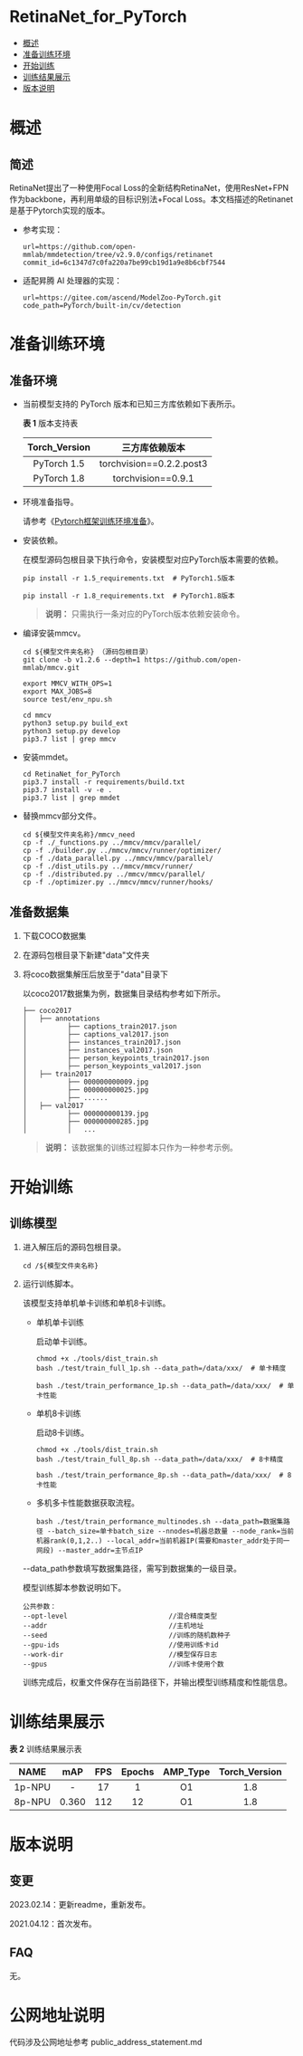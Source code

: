 # RetinaNet_for_PyTorch

-   [概述](#概述)
-   [准备训练环境](#准备训练环境)
-   [开始训练](#开始训练)
-   [训练结果展示](#训练结果展示)
-   [版本说明](#版本说明)

# 概述

## 简述

RetinaNet提出了一种使用Focal Loss的全新结构RetinaNet，使用ResNet+FPN作为backbone，再利用单级的目标识别法+Focal Loss。本文档描述的Retinanet是基于Pytorch实现的版本。

- 参考实现：

  ```
  url=https://github.com/open-mmlab/mmdetection/tree/v2.9.0/configs/retinanet
  commit_id=6c1347d7c0fa220a7be99cb19d1a9e8b6cbf7544
  ```

- 适配昇腾 AI 处理器的实现：

  ```
  url=https://gitee.com/ascend/ModelZoo-PyTorch.git
  code_path=PyTorch/built-in/cv/detection
  ```

# 准备训练环境

## 准备环境

- 当前模型支持的 PyTorch 版本和已知三方库依赖如下表所示。

  **表 1**  版本支持表

  | Torch_Version      | 三方库依赖版本                                 |
  | :--------: | :----------------------------------------------------------: |
  | PyTorch 1.5 | torchvision==0.2.2.post3 |
  | PyTorch 1.8 | torchvision==0.9.1 |
  
- 环境准备指导。

  请参考《[Pytorch框架训练环境准备](https://www.hiascend.com/document/detail/zh/ModelZoo/pytorchframework/ptes)》。
  
- 安装依赖。

  在模型源码包根目录下执行命令，安装模型对应PyTorch版本需要的依赖。
  ```
  pip install -r 1.5_requirements.txt  # PyTorch1.5版本
  
  pip install -r 1.8_requirements.txt  # PyTorch1.8版本
  ```
  > **说明：** 
  >只需执行一条对应的PyTorch版本依赖安装命令。
- 编译安装mmcv。

  ```
  cd ${模型文件夹名称} （源码包根目录）
  git clone -b v1.2.6 --depth=1 https://github.com/open-mmlab/mmcv.git

  export MMCV_WITH_OPS=1
  export MAX_JOBS=8
  source test/env_npu.sh

  cd mmcv
  python3 setup.py build_ext
  python3 setup.py develop
  pip3.7 list | grep mmcv
  ```

- 安装mmdet。

  ```
  cd RetinaNet_for_PyTorch
  pip3.7 install -r requirements/build.txt
  pip3.7 install -v -e .
  pip3.7 list | grep mmdet
  ```

- 替换mmcv部分文件。

  ```
  cd ${模型文件夹名称}/mmcv_need
  cp -f ./_functions.py ../mmcv/mmcv/parallel/
  cp -f ./builder.py ../mmcv/mmcv/runner/optimizer/
  cp -f ./data_parallel.py ../mmcv/mmcv/parallel/
  cp -f ./dist_utils.py ../mmcv/mmcv/runner/
  cp -f ./distributed.py ../mmcv/mmcv/parallel/
  cp -f ./optimizer.py ../mmcv/mmcv/runner/hooks/ 
  ```

## 准备数据集

1. 下载COCO数据集

2. 在源码包根目录下新建"data"文件夹

3. 将coco数据集解压后放至于"data"目录下

   以coco2017数据集为例，数据集目录结构参考如下所示。

   ```
   ├── coco2017
   │   ├── annotations
   │          ├── captions_train2017.json
   │          ├── captions_val2017.json
   │          ├── instances_train2017.json
   │          ├── instances_val2017.json
   │          ├── person_keypoints_train2017.json
   │          ├── person_keypoints_val2017.json
   │   ├── train2017
   │          ├── 000000000009.jpg
   │          ├── 000000000025.jpg
   │          ├── ......
   │   ├── val2017
   │          ├── 000000000139.jpg
   │          ├── 000000000285.jpg
   │          │   ...              
   ```
   > **说明：** 
   > 该数据集的训练过程脚本只作为一种参考示例。

# 开始训练

## 训练模型

1. 进入解压后的源码包根目录。

   ```
   cd /${模型文件夹名称} 
   ```

2. 运行训练脚本。

   该模型支持单机单卡训练和单机8卡训练。

   - 单机单卡训练

     启动单卡训练。

     ```
     chmod +x ./tools/dist_train.sh
     bash ./test/train_full_1p.sh --data_path=/data/xxx/  # 单卡精度
     
     bash ./test/train_performance_1p.sh --data_path=/data/xxx/  # 单卡性能
     ```

   - 单机8卡训练
   
     启动8卡训练。
   
     ```
     chmod +x ./tools/dist_train.sh
     bash ./test/train_full_8p.sh --data_path=/data/xxx/  # 8卡精度
     
     bash ./test/train_performance_8p.sh --data_path=/data/xxx/  # 8卡性能
     ```
   
   - 多机多卡性能数据获取流程。

     ```
     bash ./test/train_performance_multinodes.sh --data_path=数据集路径 --batch_size=单卡batch_size --nnodes=机器总数量 --node_rank=当前机器rank(0,1,2..) --local_addr=当前机器IP(需要和master_addr处于同一网段) --master_addr=主节点IP
     ```
   
   --data_path参数填写数据集路径，需写到数据集的一级目录。
   
   模型训练脚本参数说明如下。
   
   ```
   公共参数：
   --opt-level                         //混合精度类型
   --addr                              //主机地址
   --seed                              //训练的随机数种子
   --gpu-ids                           //使用训练卡id
   --work-dir                          //模型保存日志
   --gpus                              //训练卡使用个数
   ```
   
   训练完成后，权重文件保存在当前路径下，并输出模型训练精度和性能信息。

# 训练结果展示

**表 2**  训练结果展示表

|  NAME  |  mAP  | FPS  | Epochs | AMP_Type | Torch_Version |
| :----: | :---: | :--: | :----: | :------: | :-----------: |
| 1p-NPU | - |  17  |   1    |    O1    |      1.8      |
| 8p-NPU | 0.360 | 112  |   12   |    O1    |      1.8      |

# 版本说明

## 变更

2023.02.14：更新readme，重新发布。

2021.04.12：首次发布。

## FAQ

无。

# 公网地址说明

代码涉及公网地址参考 public_address_statement.md